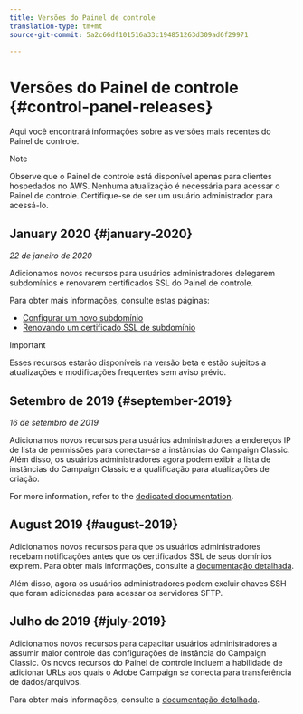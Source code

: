 ```yaml
---
title: Versões do Painel de controle
translation-type: tm+mt
source-git-commit: 5a2c66df101516a33c194851263d309ad6f29971

---
```



# Versões do Painel de controle {#control-panel-releases}

Aqui você encontrará informações sobre as versões mais recentes do Painel de controle.

>[!NOTE]
>
>Observe que o Painel de controle está disponível apenas para clientes hospedados no AWS. Nenhuma atualização é necessária para acessar o Painel de controle. Certifique-se de ser um usuário administrador para acessá-lo.

## January 2020 {#january-2020}

*22 de janeiro de 2020*

Adicionamos novos recursos para usuários administradores delegarem subdomínios e renovarem certificados SSL do Painel de controle.

Para obter mais informações, consulte estas páginas:
* [Configurar um novo subdomínio](subdomains-certificates/using/setting-up-new-subdomain.md)
* [Renovando um certificado SSL de subdomínio](subdomains-certificates/using/renewing-subdomain-certificate.md)

>[!IMPORTANT]
>
>Esses recursos estarão disponíveis na versão beta e estão sujeitos a atualizações e modificações frequentes sem aviso prévio.

## Setembro de 2019 {#september-2019}

*16 de setembro de 2019*

Adicionamos novos recursos para usuários administradores a endereços IP de lista de permissões para conectar-se a instâncias do Campaign Classic.
Além disso, os usuários administradores agora podem exibir a lista de instâncias do Campaign Classic e a qualificação para atualizações de criação.

For more information, refer to the [dedicated documentation](instances-settings/using/ip-whitelisting-instance-access.md).

## August 2019 {#august-2019}

Adicionamos novos recursos para que os usuários administradores recebam notificações antes que os certificados SSL de seus domínios expirem. Para obter mais informações, consulte a [documentação detalhada](subdomains-certificates/using/monitoring-ssl-certificates.md).

Além disso, agora os usuários administradores podem excluir chaves SSH que foram adicionadas para acessar os servidores SFTP.

## Julho de 2019 {#july-2019}

Adicionamos novos recursos para capacitar usuários administradores a assumir maior controle das configurações de instância do Campaign Classic. Os novos recursos do Painel de controle incluem a habilidade de adicionar URLs aos quais o Adobe Campaign se conecta para transferência de dados/arquivos.

Para obter mais informações, consulte a [documentação detalhada](instances-settings/using/url-permissions.md).
